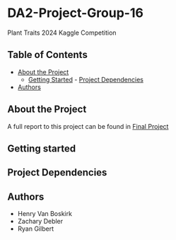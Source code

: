 # DA2-Project-Group-16
Plant Traits 2024 Kaggle Competition

## Table of Contents

- [About the Project](#about-the-project)
    - [Getting Started](#getting-started)
          -  [Project Dependencies](#project-dependencies)
- [Authors](#authors)
   

## About the Project
A full report to this project can be found in [Final Project](https://github.com/henryvanboskirk/DA2-Project-Group-16/blob/main/DA2%20Project%20Report%20(2).docm)

## Getting started

## Project Dependencies

## Authors
* Henry Van Boskirk
* Zachary Debler
* Ryan Gilbert
